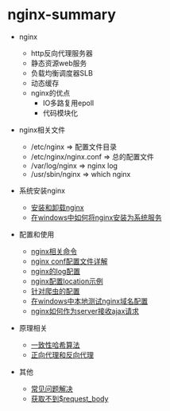 # nginx-summary 
* nginx
    * http反向代理服务器
    * 静态资源web服务
    * 负载均衡调度器SLB
    * 动态缓存
    * nginx的优点
        * IO多路复用epoll
        * 代码模块化
* nginx相关文件
    * /etc/nginx  => 配置文件目录
    * /etc/nginx/nginx.conf   => 总的配置文件
    * /var/log/nginx   => nginx log
    * /usr/sbin/nginx   => which nginx
* 系统安装nginx
    * [安装和卸载nginx](https://github.com/baoendemao/nginx-summary/tree/master/docs/nginx-install.md)
    * [在windows中如何将nginx安装为系统服务](https://github.com/baoendemao/nginx-summary/tree/master/docs/nginx-windows.md)

* 配置和使用
    * [nginx相关命令](https://github.com/baoendemao/nginx-summary/tree/master/docs/nginx-command.md)
    * [nginx conf配置文件详解](https://github.com/baoendemao/nginx-summary/tree/master/docs/nginx-conf.md)
    * [nginx的log配置](https://github.com/baoendemao/nginx-summary/tree/master/docs/nginx-log-format.md)
    * [nginx配置location示例](https://github.com/baoendemao/nginx-summary/tree/master/docs/nginx-eg.md)
    * [针对爬虫的配置](https://github.com/baoendemao/nginx-summary/tree/master/docs/nginx-spider.md)
    * [在windows中本地测试nginx域名配置](https://github.com/baoendemao/nginx-summary/tree/master/docs/nginx-test.md)
    * [nginx如何作为server接收ajax请求](https://github.com/baoendemao/nginx-summary/tree/master/docs/nginx-server.md)

* 原理相关
    * [一致性哈希算法](https://github.com/baoendemao/nginx-summary/tree/master/docs/consistent_hash.md)
    * [正向代理和反向代理](https://github.com/baoendemao/nginx-summary/tree/master/docs/agent.md)

* 其他
    * [常见问题解决](https://github.com/baoendemao/nginx-summary/tree/master/docs/nginx-issue.md)
    * [获取不到$request_body](https://github.com/baoendemao/nginx-summary/tree/master/docs/nginx-request_body.md)
